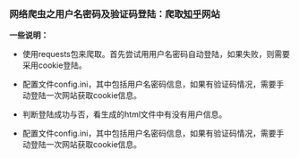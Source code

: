 ### 网络爬虫之用户名密码及验证码登陆：爬取[知乎](http://www.zhihu.com/)网站 

**一些说明：** 

* 使用requests包来爬取。首先尝试用用户名密码自动登陆，如果失败，则需要采用cookie登陆。  

* 配置文件config.ini，其中包括用户名密码信息，如果有验证码情况，需要手动登陆一次网站获取cookie信息。  

* 判断登陆成功与否，看生成的html文件中有没有用户信息。
* 配置文件config.ini，其中包括用户名密码信息，如果有验证码情况，需要手动登陆一次网站获取cookie信息。  
